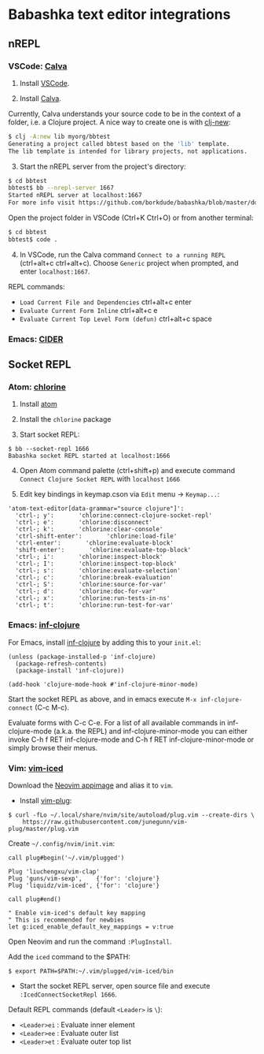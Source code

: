 # Babashka text editor integrations

## nREPL

### VSCode: [Calva](https://github.com/BetterThanTomorrow/calva)

1. Install [VSCode](https://code.visualstudio.com/).

2. Install [Calva](https://marketplace.visualstudio.com/items?itemName=betterthantomorrow.calva).

Currently, Calva understands your source code to be in the context of a folder, i.e. a Clojure project. A nice way to create one is with [clj-new](https://github.com/seancorfield/clj-new):

```bash
$ clj -A:new lib myorg/bbtest
Generating a project called bbtest based on the 'lib' template.
The lib template is intended for library projects, not applications.
```
3. Start the nREPL server from the project's directory:

```bash
$ cd bbtest
bbtest$ bb --nrepl-server 1667
Started nREPL server at localhost:1667
For more info visit https://github.com/borkdude/babashka/blob/master/doc/repl.md#nrepl.
```

Open the project folder in VSCode (Ctrl+K Ctrl+O) or from another terminal:

```bash
$ cd bbtest
bbtest$ code .
```

4. In VSCode, run the Calva command `Connect to a running REPL` (ctrl+alt+c ctrl+alt+c). Choose `Generic` project when prompted, and enter `localhost:1667`.

REPL commands:

* `Load Current File and Dependencies` ctrl+alt+c enter
* `Evaluate Current Form Inline` ctrl+alt+c e
* `Evaluate Current Top Level Form (defun)` ctrl+alt+c space

### Emacs: [CIDER](https://docs.cider.mx/cider/platforms/babashka.html)

## Socket REPL

### Atom: [chlorine](https://github.com/mauricioszabo/atom-chlorine)

1. Install [atom](https://flight-manual.atom.io/getting-started/sections/installing-atom/)

2. Install the `chlorine` package

3. Start socket REPL:

 ```
$ bb --socket-repl 1666
Babashka socket REPL started at localhost:1666
 ```

4. Open Atom command palette (ctrl+shift+p) and execute command `Connect Clojure Socket REPL` with `localhost` `1666`

5. Edit key bindings in keymap.cson via `Edit` menu -> `Keymap...`:

```
'atom-text-editor[data-grammar="source clojure"]':
  'ctrl-; y':       'chlorine:connect-clojure-socket-repl'
  'ctrl-; e':       'chlorine:disconnect'
  'ctrl-; k':       'chlorine:clear-console'
  'ctrl-shift-enter':       'chlorine:load-file'
  'ctrl-enter':       'chlorine:evaluate-block'
  'shift-enter':       'chlorine:evaluate-top-block'
  'ctrl-; i':       'chlorine:inspect-block'
  'ctrl-; I':       'chlorine:inspect-top-block'
  'ctrl-; s':       'chlorine:evaluate-selection'
  'ctrl-; c':       'chlorine:break-evaluation'
  'ctrl-; S':       'chlorine:source-for-var'
  'ctrl-; d':       'chlorine:doc-for-var'
  'ctrl-; x':       'chlorine:run-tests-in-ns'
  'ctrl-; t':       'chlorine:run-test-for-var'
```

### Emacs: [inf-clojure](https://github.com/clojure-emacs/inf-clojure)

For Emacs, install [inf-clojure](https://github.com/clojure-emacs/inf-clojure) by adding this to your `init.el`:

```
(unless (package-installed-p 'inf-clojure)
  (package-refresh-contents)
  (package-install 'inf-clojure))

(add-hook 'clojure-mode-hook #'inf-clojure-minor-mode)
```

Start the socket REPL as above, and in emacs execute `M-x inf-clojure-connect` (C-c M-c).

Evaluate forms with C-c C-e. For a list of all available commands in inf-clojure-mode (a.k.a. the REPL) and inf-clojure-minor-mode you can either invoke C-h f RET inf-clojure-mode and C-h f RET inf-clojure-minor-mode or simply browse their menus.

### Vim: [vim-iced](https://github.com/liquidz/vim-iced)

Download the [Neovim appimage](https://github.com/neovim/neovim/releases/download/v0.4.3/nvim.appimage) and alias it to `vim`.

* Install [vim-plug](https://github.com/junegunn/vim-plug):

```
$ curl -fLo ~/.local/share/nvim/site/autoload/plug.vim --create-dirs \
    https://raw.githubusercontent.com/junegunn/vim-plug/master/plug.vim
```

Create `~/.config/nvim/init.vim`:

```
call plug#begin('~/.vim/plugged')

Plug 'liuchengxu/vim-clap'
Plug 'guns/vim-sexp',    {'for': 'clojure'}
Plug 'liquidz/vim-iced', {'for': 'clojure'}

call plug#end()

" Enable vim-iced's default key mapping
" This is recommended for newbies
let g:iced_enable_default_key_mappings = v:true
```

Open Neovim and run the command `:PlugInstall`.

Add the `iced` command to the $PATH:

`$ export PATH=$PATH:~/.vim/plugged/vim-iced/bin`

* Start the socket REPL server, open source file and execute `:IcedConnectSocketRepl 1666`.

Default REPL commands (default `<Leader>` is `\`):

- `<Leader>ei` : Evaluate inner element
- `<Leader>ee` : Evaluate outer list
- `<Leader>et` : Evaluate outer top list
